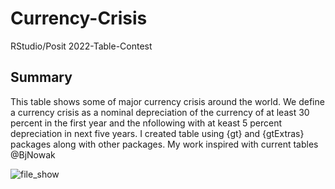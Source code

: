 # Currency-Crisis
RStudio/Posit 2022-Table-Contest

## Summary
This table shows some of major currency crisis around the world. We define a currency crisis as a nominal depreciation of the currency of at least 30 percent in the first year and the nfollowing with at keast 5 percent depreciation in next five years. I created table using {gt} and {gtExtras} packages along with other packages. My work inspired with current tables @BjNowak




![file_show](https://user-images.githubusercontent.com/46971211/200682776-5c2fff10-d6bd-40ef-8486-4b8c9ffd5b11.png)
